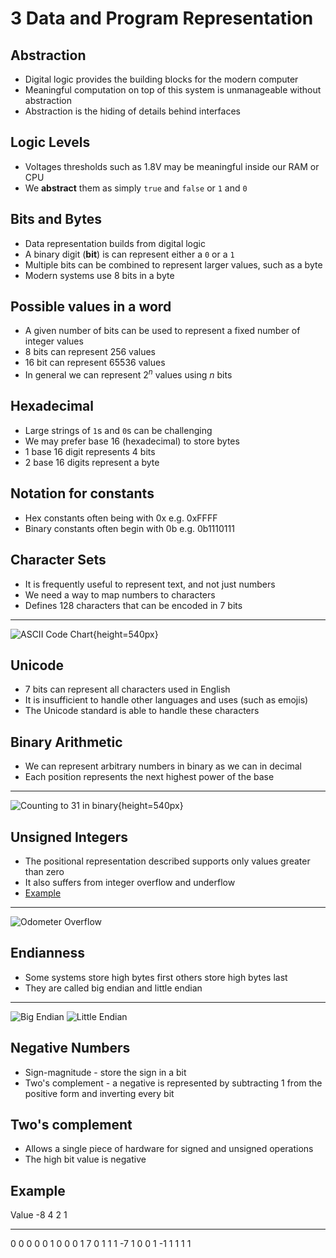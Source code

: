 3 Data and Program Representation
=================================

Abstraction
-----------

- Digital logic provides the building blocks for the modern computer
- Meaningful computation on top of this system is unmanageable without abstraction
- Abstraction is the hiding of details behind interfaces

Logic Levels
------------

- Voltages thresholds such as 1.8V may be meaningful inside our RAM or CPU
- We **abstract** them as simply `true` and `false` or `1` and `0`

Bits and Bytes
--------------

- Data representation builds from digital logic
- A binary digit (**bit**) is can represent either a `0` or a `1`
- Multiple bits can be combined to represent larger values, such as a byte
- Modern systems use 8 bits in a byte

Possible values in a word
-------------------------

- A given number of bits can be used to represent a fixed number of integer values
- 8 bits can represent 256 values
- 16 bit can represent 65536 values
- In general we can represent $2^n$ values using $n$ bits

Hexadecimal
-----------

- Large strings of `1`s and `0`s can be challenging
- We may prefer base 16 (hexadecimal) to store bytes
- 1 base 16 digit represents 4 bits
- 2 base 16 digits represent a byte

Notation for constants
----------------------

- Hex constants often being with 0x e.g. 0xFFFF
- Binary constants often begin with 0b e.g. 0b1110111

Character Sets
--------------

- It is frequently useful to represent text, and not just numbers
- We need a way to map numbers to characters
- Defines 128 characters that can be encoded in 7 bits

---

![ASCII Code Chart](https://upload.wikimedia.org/wikipedia/commons/4/4f/ASCII_Code_Chart.svg){height=540px}

Unicode
-------

- 7 bits can represent all characters used in English
- It is insufficient to handle other languages and uses (such as emojis)
- The Unicode standard is able to handle these characters


Binary Arithmetic
-----------------

- We can represent arbitrary numbers in binary as we can in decimal
- Each position represents the next highest power of the base

---

![Counting to 31 in binary](https://upload.wikimedia.org/wikipedia/commons/7/75/Binary_counter.gif){height=540px}

Unsigned Integers
-----------------

- The positional representation described supports only values greater than zero
- It also suffers from integer overflow and underflow
- [Example](https://repl.it/@jncraton/UnevenCraftyParallelport)

---

![Odometer Overflow](https://upload.wikimedia.org/wikipedia/commons/5/53/Odometer_rollover.jpg)

Endianness
---------

- Some systems store high bytes first others store high bytes last
- They are called big endian and little endian

---

![Big Endian](https://upload.wikimedia.org/wikipedia/commons/5/54/Big-Endian.svg)
![Little Endian](https://upload.wikimedia.org/wikipedia/commons/e/ed/Little-Endian.svg)

Negative Numbers
----------------

- Sign-magnitude - store the sign in a bit
- Two's complement - a negative is represented by subtracting 1 from the positive form and inverting every bit

Two's complement
----------------

- Allows a single piece of hardware for signed and unsigned operations
- The high bit value is negative

Example
-------

Value -8  4   2   1
----- --- --- --- ---
0     0   0   0   0
1     0   0   0   1
7     0   1   1   1
-7    1   0   0   1
-1    1   1   1   1
